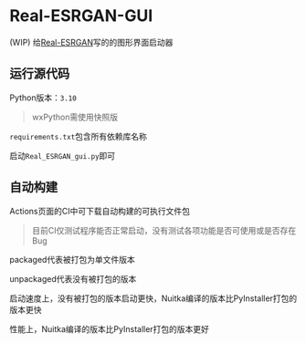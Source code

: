# Real-ESRGAN-GUI
(WIP) 给[Real-ESRGAN](https://github.com/xinntao/Real-ESRGAN)写的的图形界面启动器

## 运行源代码

Python版本：`3.10`

>wxPython需使用快照版

`requirements.txt`包含所有依赖库名称

启动`Real_ESRGAN_gui.py`即可

## 自动构建

Actions页面的CI中可下载自动构建的可执行文件包

>目前CI仅测试程序能否正常启动，没有测试各项功能是否可使用或是否存在Bug

packaged代表被打包为单文件版本

unpackaged代表没有被打包的版本

启动速度上，没有被打包的版本启动更快，Nuitka编译的版本比PyInstaller打包的版本更快

性能上，Nuitka编译的版本比PyInstaller打包的版本更好
